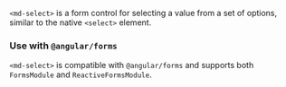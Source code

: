 `<md-select>` is a form control for selecting a value from a set of options, similar to the native
`<select>` element.

<!-- example(select-overview) -->

### Use with `@angular/forms`
`<md-select>` is compatible with `@angular/forms` and supports both `FormsModule` 
and `ReactiveFormsModule`.
